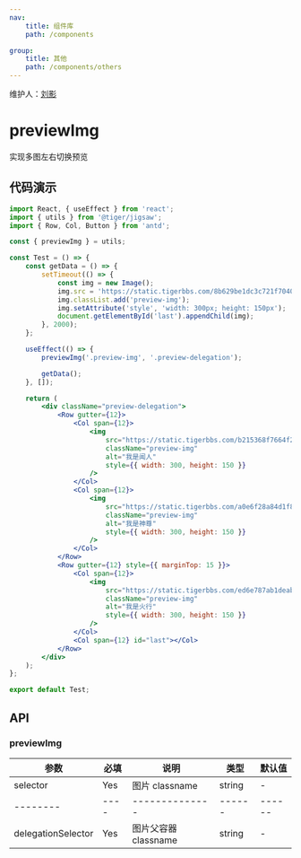 ```yaml
---
nav:
    title: 组件库
    path: /components

group:
    title: 其他
    path: /components/others
---
```


维护人：[刘影](dingtalk://dingtalkclient/action/sendmsg?dingtalk_id=ppdfmuc)

# previewImg

实现多图左右切换预览

## 代码演示

```jsx
import React, { useEffect } from 'react';
import { utils } from '@tiger/jigsaw';
import { Row, Col, Button } from 'antd';

const { previewImg } = utils;

const Test = () => {
    const getData = () => {
        setTimeout(() => {
            const img = new Image();
            img.src = 'https://static.tigerbbs.com/8b629be1dc3c721f704045e68e38d2c9';
            img.classList.add('preview-img');
            img.setAttribute('style', 'width: 300px; height: 150px');
            document.getElementById('last').appendChild(img);
        }, 2000);
    };

    useEffect(() => {
        previewImg('.preview-img', '.preview-delegation');

        getData();
    }, []);

    return (
        <div className="preview-delegation">
            <Row gutter={12}>
                <Col span={12}>
                    <img
                        src="https://static.tigerbbs.com/b215368f7664f23b2014a8bd3ba77dd3"
                        className="preview-img"
                        alt="我是闻人"
                        style={{ width: 300, height: 150 }}
                    />
                </Col>
                <Col span={12}>
                    <img
                        src="https://static.tigerbbs.com/a0e6f28a84d1f84aa454cc7eb9b41a06"
                        className="preview-img"
                        alt="我是神尊"
                        style={{ width: 300, height: 150 }}
                    />
                </Col>
            </Row>
            <Row gutter={12} style={{ marginTop: 15 }}>
                <Col span={12}>
                    <img
                        src="https://static.tigerbbs.com/ed6e787ab1deab7767bbc87d71864611"
                        className="preview-img"
                        alt="我是火行"
                        style={{ width: 300, height: 150 }}
                    />
                </Col>
                <Col span={12} id="last"></Col>
            </Row>
        </div>
    );
};

export default Test;
```

## API

### previewImg

| 参数               | 必填 | 说明                 | 类型   | 默认值 |
| ------------------ | ---- | -------------------- | ------ | ------ |
| selector           | Yes  | 图片 classname       | string | -      |
| --------           | ---- | --------------       | ------ | ------ |
| delegationSelector | Yes  | 图片父容器 classname | string | -      |
